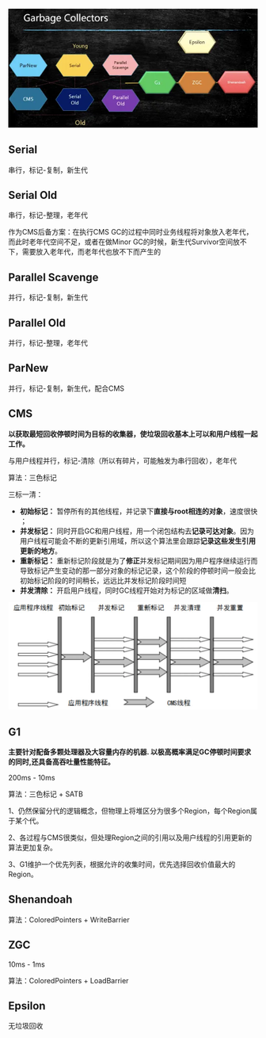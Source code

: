 
![](assets/十种垃圾回收器/十种垃圾回收器.webp)

## Serial

串行，标记-复制，新生代

## Serial Old

串行，标记-整理，老年代

作为CMS后备方案：在执行CMS GC的过程中同时业务线程将对象放入老年代，而此时老年代空间不足，或者在做Minor GC的时候，新生代Survivor空间放不下，需要放入老年代，而老年代也放不下而产生的

## Parallel Scavenge

并行，标记-复制，新生代

## Parallel Old

并行，标记-整理，老年代

## ParNew

并行，标记-复制，新生代，配合CMS

## CMS

**以获取最短回收停顿时间为目标的收集器，使垃圾回收基本上可以和用户线程一起工作。**

与用户线程并行，标记-清除（所以有碎片，可能触发为串行回收），老年代

算法：三色标记

三标一清：

- **初始标记：** 暂停所有的其他线程，并记录下**直接与root相连的对象**，速度很快 ；
- **并发标记：** 同时开启GC和用户线程，用一个闭包结构去**记录可达对象**。因为用户线程可能会不断的更新引用域，所以这个算法里会跟踪**记录这些发生引用更新的地方**。
- **重新标记：** 重新标记阶段就是为了**修正**并发标记期间因为用户程序继续运行而导致标记产生变动的那一部分对象的标记记录，这个阶段的停顿时间一般会比初始标记阶段的时间稍长，远远比并发标记阶段时间短
- **并发清除：** 开启用户线程，同时GC线程开始对为标记的区域做**清扫**。

![](assets/十种垃圾回收器/CMS.webp)

## G1

**主要针对配备多颗处理器及大容量内存的机器. 以极高概率满足GC停顿时间要求的同时,还具备高吞吐量性能特征。**

200ms - 10ms

算法：三色标记 + SATB

1、仍然保留分代的逻辑概念，但物理上将堆区分为很多个Region，每个Region属于某个代。

2、各过程与CMS很类似，但处理Region之间的引用以及用户线程的引用更新的算法更加复杂。

3、G1维护一个优先列表，根据允许的收集时间，优先选择回收价值最大的Region。

## Shenandoah

算法：ColoredPointers + WriteBarrier

## ZGC

10ms - 1ms

算法：ColoredPointers + LoadBarrier

## Epsilon

无垃圾回收
